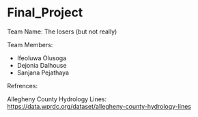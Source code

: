 # Final_Project

Team Name: The losers (but not really) 

Team Members: 
- Ifeoluwa Olusoga
- Dejonia Dalhouse
- Sanjana Pejathaya  

Refrences:

Allegheny County Hydrology Lines: https://data.wprdc.org/dataset/allegheny-county-hydrology-lines
